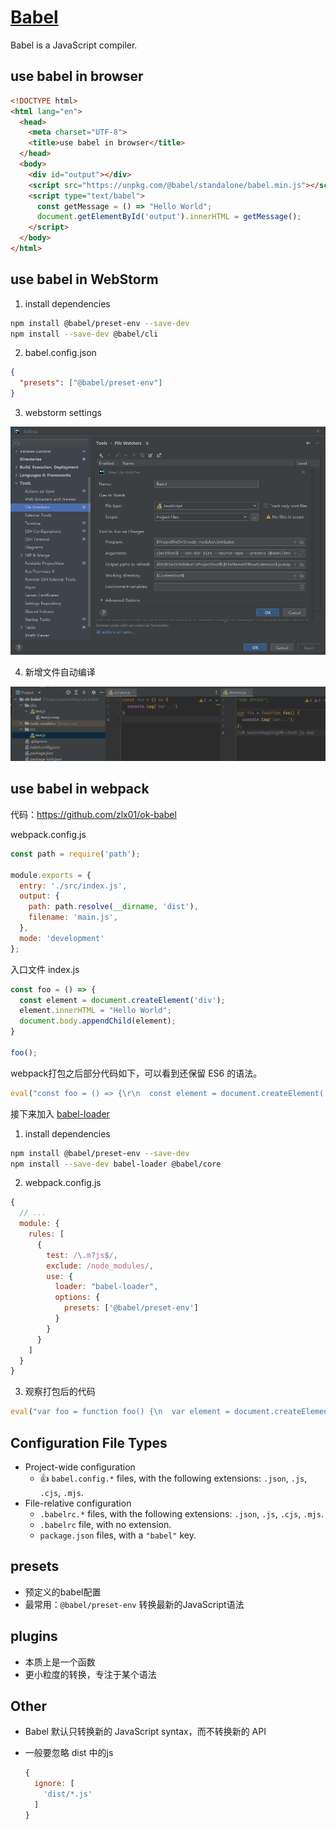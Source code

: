 # [Babel](https://babeljs.io/)

Babel is a JavaScript compiler.

## use babel in browser

```html
<!DOCTYPE html>
<html lang="en">
  <head>
    <meta charset="UTF-8">
    <title>use babel in browser</title>
  </head>
  <body>
    <div id="output"></div>
    <script src="https://unpkg.com/@babel/standalone/babel.min.js"></script>
    <script type="text/babel">
      const getMessage = () => "Hello World";
      document.getElementById('output').innerHTML = getMessage();
    </script>
  </body>
</html>
```

## use babel in WebStorm

1. install dependencies


```bash
npm install @babel/preset-env --save-dev
npm install --save-dev @babel/cli
```

2. babel.config.json

```json
{
  "presets": ["@babel/preset-env"]
}
```

3. webstorm settings

![](./assets/webstorm-file-watchers.png)

4. 新增文件自动编译

![image-20220827170832518](./assets/image-20220827170832518.png)

## use babel in webpack

代码：https://github.com/zlx01/ok-babel

webpack.config.js

```js
const path = require('path');

module.exports = {
  entry: './src/index.js',
  output: {
    path: path.resolve(__dirname, 'dist'),
    filename: 'main.js',
  },
  mode: 'development'
};
```

入口文件 index.js

```js
const foo = () => {
  const element = document.createElement('div');
  element.innerHTML = "Hello World";
  document.body.appendChild(element);
}

foo();
```

webpack打包之后部分代码如下，可以看到还保留 ES6 的语法。

```js
eval("const foo = () => {\r\n  const element = document.createElement('div');\r\n  element.innerHTML = \"Hello World\";\r\n  document.body.appendChild(element);\r\n}\r\n\r\nfoo();\r\n\n\n//# sourceURL=webpack://hello/./src/index.js?");
```

接下来加入 [babel-loader](https://github.com/babel/babel-loader)

1. install dependencies

```bash
npm install @babel/preset-env --save-dev
npm install --save-dev babel-loader @babel/core
```

2. webpack.config.js

```js
{
  // ...
  module: {
    rules: [
      {
        test: /\.m?js$/,
        exclude: /node_modules/,
        use: {
          loader: "babel-loader",
          options: {
            presets: ['@babel/preset-env']
          }
        }
      }
    ]
  }
}
```

3. 观察打包后的代码

```js
eval("var foo = function foo() {\n  var element = document.createElement('div');\n  element.innerHTML = \"Hello World\";\n  document.body.appendChild(element);\n};\n\nfoo();\n\n//# sourceURL=webpack://hello/./src/index.js?");
```

## Configuration File Types

* Project-wide configuration
  * :+1: `babel.config.*` files, with the following extensions: `.json`, `.js`, `.cjs`, `.mjs`.
* File-relative configuration
  * `.babelrc.*` files, with the following extensions: `.json`, `.js`, `.cjs`, `.mjs`.
  * `.babelrc` file, with no extension.
  * `package.json` files, with a `"babel"` key.

## presets

* 预定义的babel配置
* 最常用：`@babel/preset-env` 转换最新的JavaScript语法

## plugins

* 本质上是一个函数
* 更小粒度的转换，专注于某个语法

## Other

* Babel 默认只转换新的 JavaScript syntax，而不转换新的 API

* 一般要忽略 dist 中的js

  ```js
  {
    ignore: [
      'dist/*.js'
    ]
  }
  ```

  

